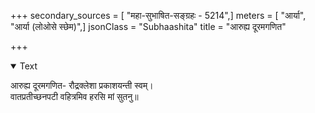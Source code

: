 +++
secondary_sources = [ "महा-सुभाषित-सङ्ग्रहः - 5214",]
meters = [ "आर्या", "आर्या (लोओसे स्छेम)",]
jsonClass = "Subhaashita"
title = "आरुह्य दूरमगणित"

+++

<details open><summary>Text</summary>

आरुह्य दूरमगणित- रौद्रक्लेशा प्रकाशयन्ती स्वम्।  
वातप्रतीच्छनपटी वहित्रमिव हरसि मां सुतनु॥
</details>
